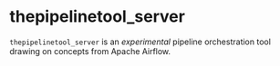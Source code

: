 # thepipelinetool_server

`thepipelinetool_server` is an *experimental* pipeline orchestration tool drawing on concepts from Apache Airflow.